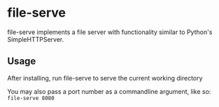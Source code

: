 # file-serve
file-serve implements a file server with functionality similar to Python's SimpleHTTPServer.

## Usage
After installing, run file-serve to serve the current working directory

You may also pass a port number as a commandline argument, like so:
`file-serve 8080`

